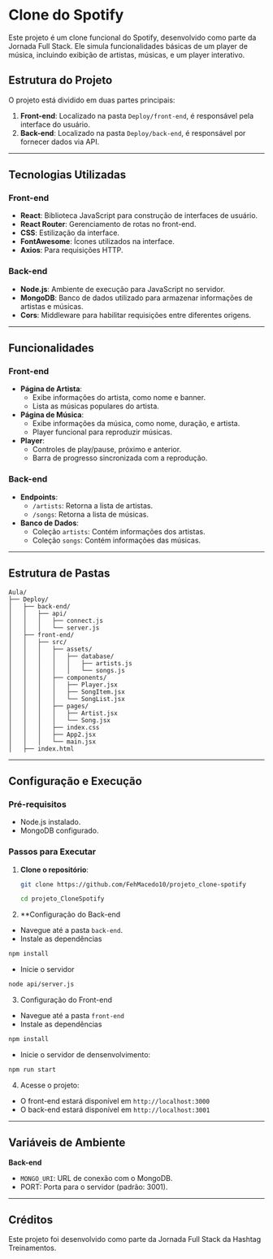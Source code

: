 # Clone do Spotify

Este projeto é um clone funcional do Spotify, desenvolvido como parte da Jornada Full Stack. Ele simula funcionalidades básicas de um player de música, incluindo exibição de artistas, músicas, e um player interativo.

## Estrutura do Projeto

O projeto está dividido em duas partes principais:

1. **Front-end**: Localizado na pasta `Deploy/front-end`, é responsável pela interface do usuário.
2. **Back-end**: Localizado na pasta `Deploy/back-end`, é responsável por fornecer dados via API.

---

## Tecnologias Utilizadas

### Front-end

- **React**: Biblioteca JavaScript para construção de interfaces de usuário.
- **React Router**: Gerenciamento de rotas no front-end.
- **CSS**: Estilização da interface.
- **FontAwesome**: Ícones utilizados na interface.
- **Axios**: Para requisições HTTP.

### Back-end

- **Node.js**: Ambiente de execução para JavaScript no servidor.
- **MongoDB**: Banco de dados utilizado para armazenar informações de artistas e músicas.
- **Cors**: Middleware para habilitar requisições entre diferentes origens.

---

## Funcionalidades

### Front-end

- **Página de Artista**:
  - Exibe informações do artista, como nome e banner.
  - Lista as músicas populares do artista.
- **Página de Música**:
  - Exibe informações da música, como nome, duração, e artista.
  - Player funcional para reproduzir músicas.
- **Player**:
  - Controles de play/pause, próximo e anterior.
  - Barra de progresso sincronizada com a reprodução.

### Back-end

- **Endpoints**:
  - `/artists`: Retorna a lista de artistas.
  - `/songs`: Retorna a lista de músicas.
- **Banco de Dados**:
  - Coleção `artists`: Contém informações dos artistas.
  - Coleção `songs`: Contém informações das músicas.

---

## Estrutura de Pastas

```
Aula/
├── Deploy/
│   ├── back-end/
│   │   ├── api/
│   │   │   ├── connect.js
│   │   │   └── server.js
│   ├── front-end/
│   │   ├── src/
│   │   │   ├── assets/
│   │   │   │   ├── database/
│   │   │   │   │   ├── artists.js
│   │   │   │   │   └── songs.js
│   │   │   ├── components/
│   │   │   │   ├── Player.jsx
│   │   │   │   ├── SongItem.jsx
│   │   │   │   └── SongList.jsx
│   │   │   ├── pages/
│   │   │   │   ├── Artist.jsx
│   │   │   │   └── Song.jsx
│   │   │   ├── index.css
│   │   │   ├── App2.jsx
│   │   │   └── main.jsx
│   ├── index.html

```

---

## Configuração e Execução

### Pré-requisitos

- Node.js instalado.
- MongoDB configurado.

### Passos para Executar

1. **Clone o repositório**:

   ```bash
   git clone https://github.com/FehMacedo10/projeto_clone-spotify

   cd projeto_CloneSpotify
   ```

2. \*\*Configuração do Back-end

- Navegue até a pasta `back-end`.
- Instale as dependências

```bash
npm install
```

- Inicie o servidor

```bash
node api/server.js
```

3. Configuração do Front-end

- Navegue até a pasta `front-end`
- Instale as dependências

```bash
npm install
```

- Inicie o servidor de densenvolvimento:

```bash
npm run start
```

4. Acesse o projeto:

- O front-end estará disponível em `http://localhost:3000`
- O back-end estará disponível em `http://localhost:3001`

---

## Variáveis de Ambiente

**Back-end**

- `MONGO_URI`: URL de conexão com o MongoDB.
- PORT: Porta para o servidor (padrão: 3001).

---

## Créditos

Este projeto foi desenvolvido como parte da Jornada Full Stack da Hashtag Treinamentos.
